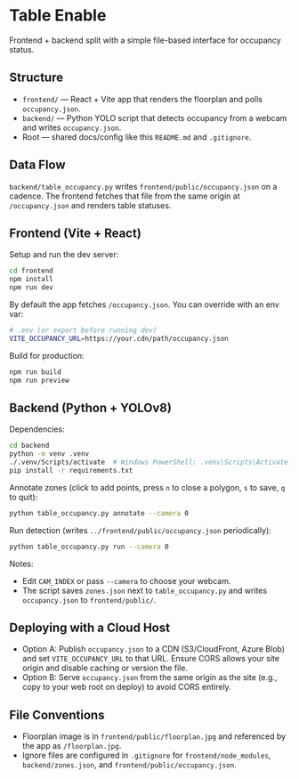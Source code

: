 # Table Enable

Frontend + backend split with a simple file-based interface for occupancy status.

## Structure

- `frontend/` — React + Vite app that renders the floorplan and polls `occupancy.json`.
- `backend/` — Python YOLO script that detects occupancy from a webcam and writes `occupancy.json`.
- Root — shared docs/config like this `README.md` and `.gitignore`.

## Data Flow

`backend/table_occupancy.py` writes `frontend/public/occupancy.json` on a cadence. The frontend fetches that file from the same origin at `/occupancy.json` and renders table statuses.

## Frontend (Vite + React)

Setup and run the dev server:

```bash
cd frontend
npm install
npm run dev
```

By default the app fetches `/occupancy.json`. You can override with an env var:

```bash
# .env (or export before running dev)
VITE_OCCUPANCY_URL=https://your.cdn/path/occupancy.json
```

Build for production:

```bash
npm run build
npm run preview
```

## Backend (Python + YOLOv8)

Dependencies:

```bash
cd backend
python -m venv .venv
./.venv/Scripts/activate  # Windows PowerShell: .venv\Scripts\Activate.ps1
pip install -r requirements.txt
```

Annotate zones (click to add points, press `n` to close a polygon, `s` to save, `q` to quit):

```bash
python table_occupancy.py annotate --camera 0
```

Run detection (writes `../frontend/public/occupancy.json` periodically):

```bash
python table_occupancy.py run --camera 0
```

Notes:
- Edit `CAM_INDEX` or pass `--camera` to choose your webcam.
- The script saves `zones.json` next to `table_occupancy.py` and writes `occupancy.json` to `frontend/public/`.

## Deploying with a Cloud Host

- Option A: Publish `occupancy.json` to a CDN (S3/CloudFront, Azure Blob) and set `VITE_OCCUPANCY_URL` to that URL. Ensure CORS allows your site origin and disable caching or version the file.
- Option B: Serve `occupancy.json` from the same origin as the site (e.g., copy to your web root on deploy) to avoid CORS entirely.

## File Conventions

- Floorplan image is in `frontend/public/floorplan.jpg` and referenced by the app as `/floorplan.jpg`.
- Ignore files are configured in `.gitignore` for `frontend/node_modules`, `backend/zones.json`, and `frontend/public/occupancy.json`.
